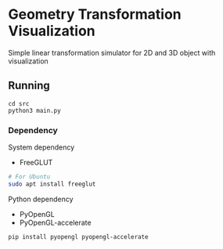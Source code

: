 # Geometry Transformation Visualization

Simple linear transformation simulator for 2D and 3D object with visualization

## Running

```
cd src
python3 main.py
```

### Dependency

System dependency
- FreeGLUT

```bash
# For Ubuntu
sudo apt install freeglut
```

Python dependency
- PyOpenGL
- PyOpenGL-accelerate

```bash
pip install pyopengl pyopengl-accelerate
```
